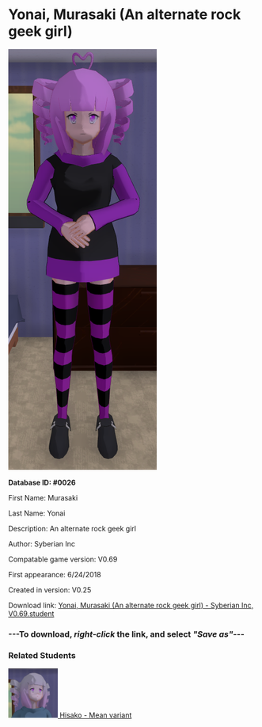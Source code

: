 # Yonai, Murasaki (An alternate rock geek girl)

<img src="../../Files/Images/Yonai, Murasaki (An alternate rock geek girl).png" title="Yonai, Murasaki (An alternate rock geek girl) - Syberian Inc, V0.69">

**Database ID: #0026**

First Name: Murasaki

Last Name: Yonai

Description: An alternate rock geek girl

Author: Syberian Inc

Compatable game version: V0.69

First appearance: 6/24/2018

Created in version: V0.25

Download link: <a href="https://raw.githubusercontent.com/Arbiter1223/Daigaku-Gurashi-Custom-Students/master/Files/Student%20Files/Yonai%2C%20Murasaki%20(An%20alternate%20rock%20geek%20girl)%20-%20Syberian%20Inc%2C%20V0.69.student">Yonai, Murasaki (An alternate rock geek girl) - Syberian Inc, V0.69.student</a>

### ---**To download, _right-click_ the link, and select _"Save as"_**---

### Related Students

<a href="Aoi, Hisako (A weeaboo bully).md"><img src="../../Files/Thumbs/Aoi, Hisako (A weeaboo bully).png" height="100" width="100" title="Aoi, Hisako (A weeaboo bully) - Syberian Inc, V0.69"></a><a href="Aoi, Hisako (A weeaboo bully).md"> Hisako - Mean variant</a>

